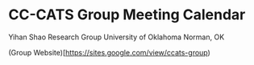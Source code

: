 # CC-CATS Group Meeting Calendar 

Yihan Shao Research Group
University of Oklahoma
Norman, OK 

(Group Website)[https://sites.google.com/view/ccats-group)
